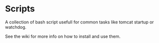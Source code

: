 Scripts
========

A collection of bash script usefull for common tasks like tomcat startup or watchdog.

See the wiki for more info on how to install and use them.